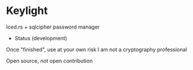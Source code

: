 # Keylight
Iced.rs + sqlcipher password manager

- Status (development)

Once "finished", use at your own risk
I am not a cryptography professional

Open source, not open contribution
